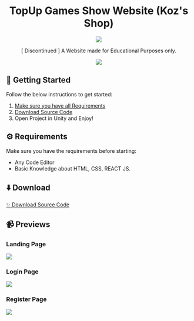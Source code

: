 <div id="header" align="center">
   <h1>
    TopUp Games Show Website (Koz's Shop)
  </h1>
   <img src="https://img.shields.io/badge/react-%2320232a.svg?style=for-the-badge&logo=react&logoColor=%2361DAFB"/>
   
[ Discontinued ] A Website made for Educational Purposes only.
</div>

<p align="center">
  <img src="https://i.postimg.cc/mgzRQ2mV/landing-page.png"/>
</p>

## 🤔 Getting Started

Follow the below instructions to get started:

1. [Make sure you have all Requirements](#requirements)
2. [Download Source Code](#download)
3. Open Project in Unity and Enjoy!

## ⚙️ Requirements

Make sure you have the requirements before starting:

- Any Code Editor
- Basic Knowledge about HTML, CSS, REACT JS.

## ⬇️ Download

[:sparkles: Download Source Code](https://github.com/raxelf/TopUp-Games-Shop-Website/archive/refs/heads/main.zip)

## 📹 Previews

<div id="previews">
   <h3>
      Landing Page
   </h3>
   <img src="https://i.postimg.cc/mgzRQ2mV/landing-page.png"/>
   <h3>
      Login Page
   </h3>
  <img src="https://i.postimg.cc/kGCjjwNf/login-page.png"/>
  <h3>
      Register Page
   </h3>
  <img src="https://i.postimg.cc/5N6zhLP3/register-page.png"/>
</div>

